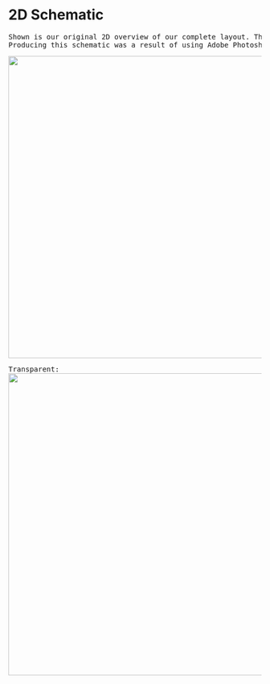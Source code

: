 # 2D Schematic

<pre>
Shown is our original 2D overview of our complete layout. This includes all the components used with exact measurements and dimensions of each part.<br />Producing this schematic was a result of using Adobe Photoshop for precise scaling.
</pre>

<pre>
<img width="600" src="https://lh3.googleusercontent.com/3mBVa0FVGEuir8LWysV5nlOf73BsuiWpCI-Pbob61pFjCbQ_E8ciWAMETzkcimVnJjCD7BflbgZHUpfxLirzaft_65xSx1n_p4Dkcj9d5HxpT9SGGbyBkHZuEZAOTEIJjTA_LvnWJEnBpdrFM4qB2EIy3QmopwbdMeyAHEkKY6SWzh7Y60kTmwfebPiPutY-w7SmABKFhNPlusOtTLKz_oidiAXO_eoU9wcnlLYeOiKTIjMDBIjoHLjK_ZQ-CWjeaSAQM0wawL_prKk4xWmlVlRYm4CatWcvGjn_HMWgoFOKxYx8ucA7UWrwagtoMEgfkPcDe3Qx6ZwaIib9bz6EPN94Nb6eJchy9EBCIwDD8slkQDeLkJXgQ00Rz3KXQvbsYUba2VIzerGqa9djn0lGDCUoe7I_h7Coya_yBLKpGmxTPe4EVROMx0Fs1ToImnD4G3HDMX61pTQoje3dBqXUA3KdWN_Jz_rQX5ZQpd3TAYPOkxd7OUpPWluWcAjq_hw6D5QYOPF-WxpyIEwjjCwEH6uT9nXVP3aA0Jx-wd31P9ykLYKwC_G1R4QFJSodAuPaY11isv8i90j7kj2YEb8CCvdu90uHz_kWp4U66TdVo7CnSTfnROHKW7Qr8NAd7pXoYxv_xQz4pCP9E67vLoPCZTVtBOqXa0njMFbZlEN1g-0gpjqGGu3ud6O9bg7rULxgt4xYzadRwxzfTZ0YjjSIc-Fd=w916-h472-no?authuser=1">
</pre>

<pre>
Transparent:
<img width="600" src="https://lh3.googleusercontent.com/4uxC2tVED-cYDsyJcnh-BAlK-8uOvi-Izz7_KWxYzhNNj-uB0ofZUTIf-jTJ_1GmOBx-p16AUmeXg_Qc2vvqV-BN8ZBxvg89Cefp-EUgEeWOER6rg6_KS8q7l88YqCDlqQ1cNQ_55leRitgZnlBOhjpFlezHv9yYNR4m3cqUbUP5NZ6MpXh8ibLSzxnmX3sXZ6DF73LS7Nbk2ypDsa25St3uPl9mxAySXzYdIfiz1NN5Ia_eOb2PxB-4suKVrs9BhmbM6kV-WxZCJ-E0TUGb5CCfyFcULDIkLLtHE2YkXiYg7fL0nKbLE3OKuf2eOpgCOxCuBv-9RJNaVlw-XNrlnvT_MQjpv0Qlll6PzA4Xy0M_tyNTjE42iNrkrNzh2a-pWoknscMo0MnKDlGdjqKDsfUHIzTrabmZ9QnDMeXAgZPSS1qX9hm2e2mTbwnDCeCY5LlYB3Ps7A2HLKWSfPPEAgWwWcciGj7ZA-bIfR1wzNwyL-4dJw7wW12WkL61tgWjhfxHGVAQasSzEnBiSdhhn0rAirGnt46klhnp6eMzWIaqSaaYZ9vXMqrUKT1HH5vRzMBLZ2uFVHa-ZILrP8ykuiPsRKhf0I8WxOV6N4JTtYkyswwcTP9EIvqkN96rcPmt7-9ibYVEwX0lOVhKM8o-5ryPmSqtmitlRMdIwTTr4WOCYMkww6s3NFt2M4_NS0BLIh8eF669iCswch4QLJYQHgBj=w916-h472-no?authuser=1">
</pre>
